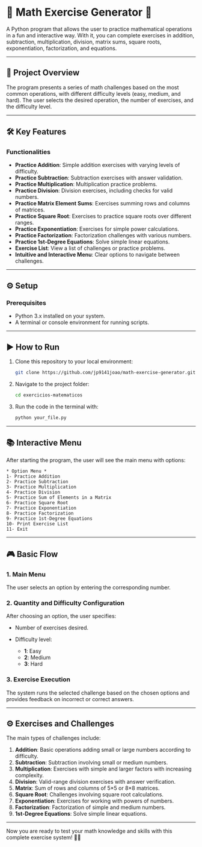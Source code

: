# 🧮 **Math Exercise Generator** 🎲

A Python program that allows the user to practice mathematical operations in a fun and interactive way. With it, you can complete exercises in addition, subtraction, multiplication, division, matrix sums, square roots, exponentiation, factorization, and equations.

---

## 🚀 **Project Overview**

The program presents a series of math challenges based on the most common operations, with different difficulty levels (easy, medium, and hard). The user selects the desired operation, the number of exercises, and the difficulty level.

---

## 🛠️ **Key Features**

### Functionalities

* **Practice Addition**: Simple addition exercises with varying levels of difficulty.
* **Practice Subtraction**: Subtraction exercises with answer validation.
* **Practice Multiplication**: Multiplication practice problems.
* **Practice Division**: Division exercises, including checks for valid numbers.
* **Practice Matrix Element Sums**: Exercises summing rows and columns of matrices.
* **Practice Square Root**: Exercises to practice square roots over different ranges.
* **Practice Exponentiation**: Exercises for simple power calculations.
* **Practice Factorization**: Factorization challenges with various numbers.
* **Practice 1st‐Degree Equations**: Solve simple linear equations.
* **Exercise List**: View a list of challenges or practice problems.
* **Intuitive and Interactive Menu**: Clear options to navigate between challenges.

---

## ⚙️ **Setup**

### Prerequisites

* Python 3.x installed on your system.
* A terminal or console environment for running scripts.

---

## ▶️ **How to Run**

1. Clone this repository to your local environment:

   ```bash
   git clone https://github.com/jp9141joao/math-exercise-generator.git
   ```

2. Navigate to the project folder:

   ```bash
   cd exercicios-matematicos
   ```

3. Run the code in the terminal with:

   ```bash
   python your_file.py
   ```

---

## 📚 **Interactive Menu**

After starting the program, the user will see the main menu with options:

```
* Option Menu *
1- Practice Addition
2- Practice Subtraction
3- Practice Multiplication
4- Practice Division
5- Practice Sum of Elements in a Matrix
6- Practice Square Root
7- Practice Exponentiation
8- Practice Factorization
9- Practice 1st‐Degree Equations
10- Print Exercise List
11- Exit
```

---

## 🎮 **Basic Flow**

### 1. **Main Menu**

The user selects an option by entering the corresponding number.

### 2. **Quantity and Difficulty Configuration**

After choosing an option, the user specifies:

* Number of exercises desired.
* Difficulty level:

  * **1**: Easy
  * **2**: Medium
  * **3**: Hard

### 3. **Exercise Execution**

The system runs the selected challenge based on the chosen options and provides feedback on incorrect or correct answers.

---

## ⚙️ **Exercises and Challenges**

The main types of challenges include:

1. **Addition**: Basic operations adding small or large numbers according to difficulty.
2. **Subtraction**: Subtraction involving small or medium numbers.
3. **Multiplication**: Exercises with simple and larger factors with increasing complexity.
4. **Division**: Valid-range division exercises with answer verification.
5. **Matrix**: Sum of rows and columns of 5×5 or 8×8 matrices.
6. **Square Root**: Challenges involving square root calculations.
7. **Exponentiation**: Exercises for working with powers of numbers.
8. **Factorization**: Factorization of simple and medium numbers.
9. **1st‐Degree Equations**: Solve simple linear equations.

---

Now you are ready to test your math knowledge and skills with this complete exercise system! 🚀🎯
